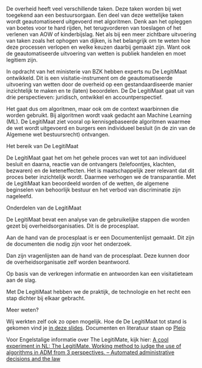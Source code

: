 De overheid heeft veel verschillende taken. Deze taken worden bij wet toegekend aan een bestuursorgaan. Een deel van deze wettelijke taken wordt geautomatiseerd uitgevoerd met algoritmen. Denk aan het opleggen van boetes voor te hard rijden, het terugvorderen van toeslagen of het verlenen van AOW of kinderbijslag. Net als bij een meer zichtbare uitvoering van taken zoals het ophogen van dijken, is het belangrijk om te weten hoe deze processen verlopen en welke keuzen daarbij gemaakt zijn. Want ook de geautomatiseerde uitvoering van wetten is publiek handelen en moet legitiem zijn.

In opdracht van het ministerie van BZK hebben experts nu De LegitiMaat ontwikkeld. Dit is een visitatie-instrument om de geautomatiseerde uitvoering van wetten door de overheid op een gestandaardiseerde manier inzichtelijk te maken en te (laten) beoordelen. De De LegitiMaat gaat uit van drie perspectieven: juridisch, ontwikkel en accountperspectief.

Het gaat dus om algoritmen, maar ook om de context waarbinnen die worden gebruikt. Bij algoritmen wordt vaak gedacht aan Machine Learning (ML). De LegitiMaat ziet vooral op kennisgebaseerde algoritmen waarmee de wet wordt uitgevoerd en burgers een individueel besluit (in de zin van de Algemene wet bestuursrecht) ontvangen.

Het bereik van De LegitiMaat

De LegitiMaat gaat het om het gehele proces van wet tot aan individueel besluit en daarna, reactie van de ontvangers (telefoontjes, klachten, bezwaren) en de keteneffecten. Het is maatschappelijk zeer relevant dat dit proces beter inzichtelijk wordt. Daarmee verhogen we de transparantie. Met de LegitiMaat kan beoordeeld worden of de wetten, de algemene beginselen van behoorlijk bestuur en het verbod van discriminatie zijn nageleefd.

Onderdelen van de LegitiMaat

De LegitiMaat bevat een analyse van de gebruikelijke stappen die worden gezet bij overheidsorganisaties. Dit is de procesplaat.

Aan de hand van de procesplaat is er een Documentenlijst gemaakt. Dit zijn de documenten die nodig zijn voor het onderzoek.

Dan zijn vragenlijsten aan de hand van de procesplaat. Deze kunnen door de overheidsorganisatie zelf worden beantwoord.

Op basis van de verkregen informatie en antwoorden kan een visitatieteam aan de slag.

Met De LegitiMaat hebben we de praktijk, de technologie en het recht een stap dichter bij elkaar gebracht.

Meer weten?

Wij werkten zelf ook zo open mogelijk. Hoe de De LegitiMaat tot stand is gekomen vind je [in deze slides](https://noti.st/maikeklip/XRXDzo/slides). Documenten en literatuur staan op [Pleio](https://regelbeheer.pleio.nl/groups/view/7e9c261c-2200-4247-bbfb-2f97cb4e8e6d/toezicht-op-algoritmen/files)

Voor Engelstalige informatie over The LegitiMate, kijk hier: [A cool experiment in NL: The LegitiMate. Working method to judge the use of algorithms in ADM from 3 perspectives. – Automated administrative decisions and the law](https://automatedadministrativedecisionsandthelaw.wordpress.com/2022/03/16/a-cool-experiment-in-nl-the-legitimate-working-method-to-judge-the-use-of-algorithms-in-adm-from-3-perspectives/)